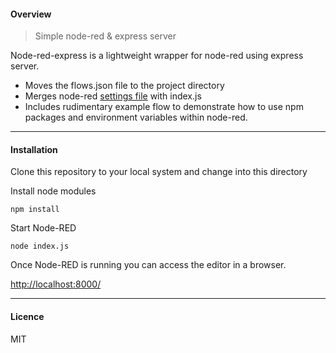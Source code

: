 #### Overview

> Simple node-red & express server

Node-red-express is a lightweight wrapper for node-red using express server.

* Moves the flows.json file to the project directory 
* Merges node-red [settings file]((https://nodered.org/docs/user-guide/runtime/settings-file)
) with index.js
* Includes rudimentary example flow to demonstrate how to use npm packages and environment variables within node-red.
___________


#### Installation

Clone this repository to your local system and change into this directory

Install node modules
```
npm install
```

Start Node-RED
```
node index.js
```

Once Node-RED is running you can access the editor in a browser.

[http://localhost:8000/](http://localhost:8000/)

___

#### Licence

MIT
